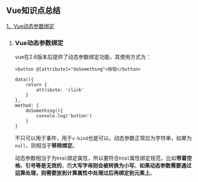 ## Vue知识点总结

[1、Vue动态参数绑定](#Vue动态参数绑定)


1. ### Vue动态参数绑定

    vue在2.6版本后提供了动态参数绑定功能，其使用方式为：
    ```
    <button @[attribute]="doSomething">按钮</button>

    data(){
        return {
            attribute: 'click'
        }
    },
    method: {
        doSomething(){
            console.log('button')
        }
    }

    ```
    不只可以用于事件，用于`v-bind`也是可以。动态参数正常应为字符串，如果为`null`，则相当于**移除绑定**。

    动态参数相当于为`html`绑定属性，所以要符合`html`属性绑定规范，比如**带着空格、引号等是无效的**，而**大写字母则会被转换为小写**。**如果动态参数需要通过运算处理，则需要放到计算属性中处理过后再绑定到元素上**。
